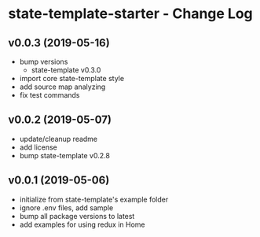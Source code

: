 # state-template-starter - Change Log

## v0.0.3 (2019-05-16)

- bump versions
  - state-template v0.3.0
- import core state-template style
- add source map analyzing
- fix test commands

## v0.0.2 (2019-05-07)

- update/cleanup readme
- add license
- bump state-template v0.2.8

## v0.0.1 (2019-05-06)

- initialize from state-template's example folder
- ignore .env files, add sample
- bump all package versions to latest
- add examples for using redux in Home

